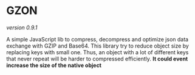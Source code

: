 # GZON
_version 0.9.1_
  
A simple JavaScript lib to compress, decompress and optimize json data exchange with GZIP and Base64. This library try to reduce object size by replacing keys with small one. Thus, an object with a lot of different keys that never repeat will be harder to compressed efficiently. **It could event increase the size of the native object**